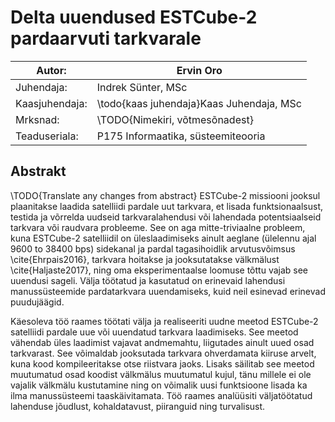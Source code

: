 # Delta uuendused ESTCube-2 pardaarvuti tarkvarale

| Autor:         | Ervin Oro  
|---|---  
| Juhendaja:     | Indrek Sünter, MSc  
| Kaasjuhendaja: | \todo{kaas juhendaja}Kaas Juhendaja, MSc  
| Mrksnad:       | \TODO{Nimekiri, võtmesõnadest}  
| Teaduseriala:  | P175 Informaatika, süsteemiteooria  


## Abstrakt
\TODO{Translate any changes from abstract}
ESTCube-2 missiooni jooksul plaanitakse laadida satelliidi pardale uut tarkvara, et lisada funktsionaalsust, testida ja võrrelda uudseid tarkvaralahendusi või lahendada potentsiaalseid tarkvara või raudvara probleeme. See on aga mitte-triviaalne probleem, kuna ESTCube-2 satelliidil on üleslaadimiseks ainult aeglane (ülelennu ajal 9600 to 38400 bps) sidekanal ja pardal tagasihoidlik arvutusvõimsus \cite{Ehrpais2016}, tarkvara hoitakse ja jooksutatakse välkmälust \cite{Haljaste2017}, ning oma eksperimentaalse loomuse tõttu vajab see uuendusi sageli.
Välja töötatud ja kasutatud on erinevaid lahendusi manussüsteemide pardatarkvara uuendamiseks, kuid neil esinevad erinevad puudujäägid.

Käesoleva töö raames töötati välja ja realiseeriti uudne meetod ESTCube-2 satelliidi pardale uue või uuendatud tarkvara laadimiseks. See meetod vähendab üles laadimist vajavat andmemahtu, liigutades ainult uued osad tarkvarast. See võimaldab jooksutada tarkvara ohverdamata kiiruse arvelt, kuna kood kompileeritakse otse riistvara jaoks. Lisaks säilitab see meetod muutumatud osad koodist välkmälus muutumatul kujul, tänu millele ei ole vajalik välkmälu kustutamine ning on võimalik uusi funktsioone lisada ka ilma manussüsteemi taaskäivitamata. Töö raames analüüsiti väljatöötatud lahenduse jõudlust, kohaldatavust, piiranguid ning turvalisust.

